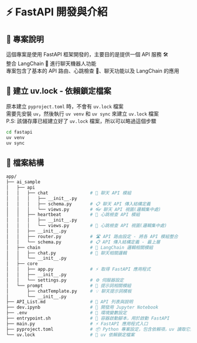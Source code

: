 # ⚡ FastAPI 開發與介紹

## 📖 專案說明
這個專案是使用 FastAPI 框架開發的，主要目的是提供一個 API 服務 🛠️  
整合 LangChain 🤖 進行聊天機器人功能  
專案包含了基本的 API 路由、心跳檢查 💓、聊天功能以及 LangChain 的應用  

## 🔐 建立 uv.lock - 依賴鎖定檔案
原本建立 `pyproject.toml` 時，不會有 `uv.lock` 檔案  
需要先安裝 `uv`，然後執行 `uv venv` 和 `uv sync` 來建立 `uv.lock` 檔案  
P.S: 該儲存庫已經建立好了 `uv.lock` 檔案，所以可以略過這個步驟  
```bash
cd fastapi
uv venv
uv sync
```

## 📂 檔案結構
```bash
app/
├── ai_sample
│   ├── api
│   │   ├── chat                # 💬 聊天 API 模組
│   │   │   ├── __init__.py      
│   │   │   ├── schema.py       # 📋 聊天 API 傳入結構定義
│   │   │   └── views.py        # 👓 聊天 API 視圖(邏輯集中處)
│   │   ├── heartbeat           # 💓 心跳檢查 API 模組
│   │   │   ├── __init__.py
│   │   │   └── views.py        # 👀 心跳檢查 API 視圖(邏輯集中處)
│   │   ├── __init__.py
│   │   ├── router.py           # 🛣️ API 路由設定 - 將各 API 模組整合
│   │   └── schema.py           # 📋 API 傳入結構定義 - 最上層
│   ├── chain                   # 🔗 LangChain 邏輯相關模組
│   │   ├── chat.py             # 💬 聊天相關邏輯
│   │   └── __init__.py
│   ├── core
│   │   ├── app.py              # ⚡ 取得 FastAPI 應用程式
│   │   ├── __init__.py
│   │   └── settings.py         # ⚙️ 伺服器設定
│   └── prompt                  # 📝 提示詞相關模組
│       ├── chatTemplate.py     # 💡 聊天提示詞模板
│       └── __init__.py 
├── API_List.md                 # 📄 API 列表與說明
├── dev.ipynb                   # 📓 開發用 Jupyter Notebook
├── .env                        # 🔑 環境變數設定
├── entrypoint.sh               # 🚀 容器啟動腳本，用於啟動 FastAPI
├── main.py                     # ⚡ FastAPI 應用程式入口
├── pyproject.toml              # 📦 Python 專案設定，包含依賴項，uv 讀取它建立 uv.lock
└── uv.lock                     # 🔐 uv 依賴鎖定檔案
```